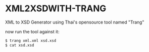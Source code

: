 # XML2XSDWITH-TRANG
XML to XSD Generator using Thai's opensource tool named "Trang" 

now run the tool against it:

```sh
$ trang xml.xml xsd.xsd
$ cat xsd.xsd
```

